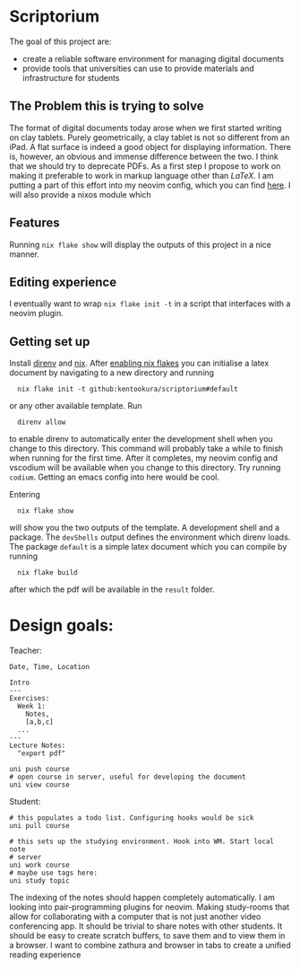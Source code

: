 # Scriptorium

The goal of this project are:

- create a reliable software environment for managing digital documents
- provide tools that universities can use to provide materials and
  infrastructure for students

## The Problem this is trying to solve

The format of digital documents today arose when we first started writing on
clay tablets. Purely geometrically, a clay tablet is not so different from an
iPad. A flat surface is indeed a good object for displaying information. There
is, however, an obvious and immense difference between the two. I think that we
should try to deprecate PDFs. As a first step I propose to work on making it
preferable to work in markup language other than $LaTeX$. I am putting a part of
this effort into my neovim config, which you can find [here](https://github.com/kentookura/neovim). I will also provide a nixos module which

## Features

Running `nix flake show` will display the outputs of this project in a nice
manner.

## Editing experience

I eventually want to wrap `nix flake init -t` in a script that interfaces with a
neovim plugin.

## Getting set up

Install [direnv](https://direnv.net) and [nix](https://nixos.org/). After [enabling nix flakes](https://nixos.wiki/wiki/flakes) you can initialise a latex document by navigating to a new directory and running

```
  nix flake init -t github:kentookura/scriptorium#default
```

or any other available template.
Run

```
  direnv allow
```

to enable direnv to automatically enter the development shell when you change to this directory. This command will probably take a while to finish when running for the first time. After it completes, my neovim config and vscodium will be available when you change to this directory. Try running `codium`. Getting an emacs config into here would be cool.

Entering

```
  nix flake show
```

will show you the two outputs of the template. A development shell and a package. The `devShells` output defines the environment which direnv loads. The package `default` is a simple latex document which you can compile by running

```
  nix flake build
```

after which the pdf will be available in the `result` folder.

# Design goals:

Teacher:

```{course.doc}
Date, Time, Location

Intro
---
Exercises:
  Week 1:
    Notes,
    [a,b,c]
  ...
---
Lecture Notes:
  "export pdf"
```

```{cli}
uni push course
# open course in server, useful for developing the document
uni view course
```

Student:

```
# this populates a todo list. Configuring hooks would be sick
uni pull course

# this sets up the studying environment. Hook into WM. Start local note
# server
uni work course
# maybe use tags here:
uni study topic
```

The indexing of the notes should happen completely automatically. I am
looking into pair-programming plugins for neovim. Making study-rooms
that allow for collaborating with a computer that is not just another
video conferencing app. It should be trivial to share notes with other
students. It should be easy to create scratch buffers, to save them and to view
them in a browser. I want to combine zathura and browser in tabs to create a
unified reading experience
